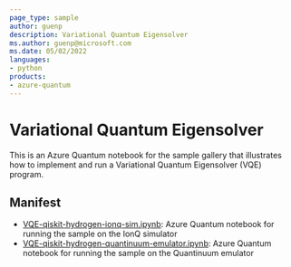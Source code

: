 ```yaml
---
page_type: sample
author: guenp
description: Variational Quantum Eigensolver
ms.author: guenp@microsoft.com
ms.date: 05/02/2022
languages:
- python
products:
- azure-quantum
---
```


# Variational Quantum Eigensolver

This is an Azure Quantum notebook for the sample gallery that illustrates how to implement and run a Variational Quantum Eigensolver (VQE) program.

## Manifest

- [VQE-qiskit-hydrogen-ionq-sim.ipynb](./VQE-qiskit-hydrogen-ionq-sim.ipynb): Azure Quantum notebook for running the sample on the IonQ simulator
- [VQE-qiskit-hydrogen-quantinuum-emulator.ipynb](./VQE-qiskit-hydrogen-quantinuum-emulator.ipynb): Azure Quantum notebook for running the sample on the Quantinuum emulator
